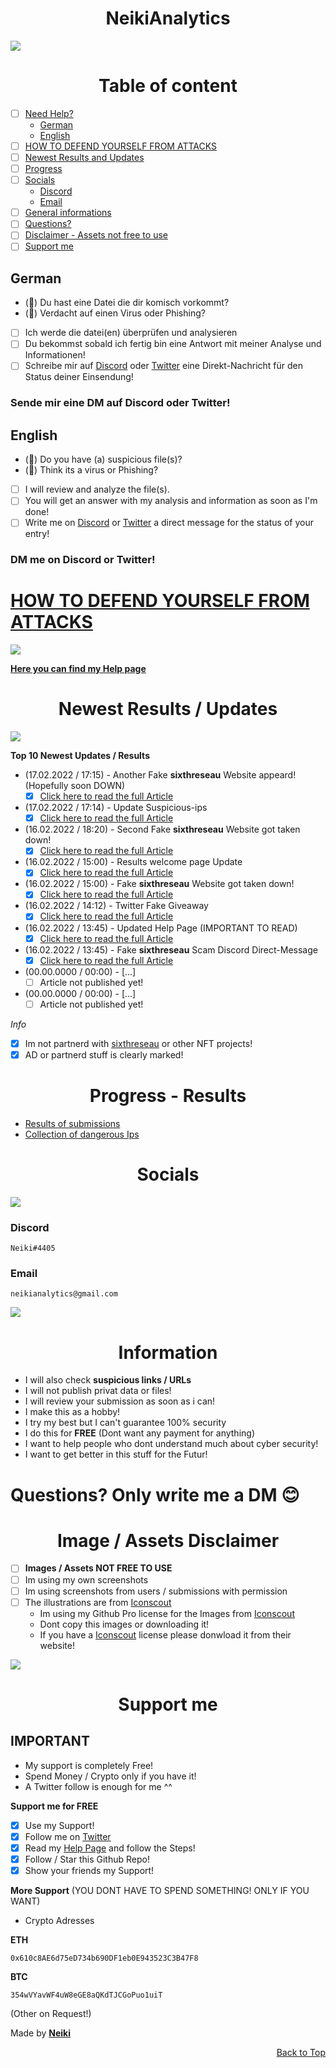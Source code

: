 <h1 align="center">NeikiAnalytics</h1>

[![](https://github.com/NeikiDev/NeikiAnalytics/blob/main/assets/antivirus-fight-with-hackers.png)](#image--assets-disclaimer)

<h1 align="center">Table of content</h1>

- [ ] [Need Help?](https://github.com/NeikiDev/NeikiAnalytics#neikianalytics)
    - [German](https://github.com/NeikiDev/NeikiAnalytics#german)
    - [English](https://github.com/NeikiDev/NeikiAnalytics#english)
- [ ] [HOW TO DEFEND YOURSELF FROM ATTACKS](https://github.com/NeikiDev/NeikiAnalytics#how-to-defend-yourself-from-attacks)
- [ ] [Newest Results and Updates](https://github.com/NeikiDev/NeikiAnalytics#newest-results--updates)
- [ ] [Progress](https://github.com/NeikiDev/NeikiAnalytics#progress---results)
- [ ] [Socials](https://github.com/NeikiDev/NeikiAnalytics#socials)    
    - [Discord](https://github.com/NeikiDev/NeikiAnalytics#discord)
    - [Email](https://github.com/NeikiDev/NeikiAnalytics#email)
- [ ] [General informations](https://github.com/NeikiDev/NeikiAnalytics#information)
- [ ] [Questions?](https://github.com/NeikiDev/NeikiAnalytics#questions-only-write-me-a-dm-)
- [ ] [Disclaimer - Assets not free to use](https://github.com/NeikiDev/NeikiAnalytics#image--assets-disclaimer)
- [ ] [Support me](https://github.com/NeikiDev/NeikiAnalytics#support-me)
 
## German 

* (🔎) Du hast eine Datei die dir komisch vorkommt? 
* (🔎) Verdacht auf einen Virus oder Phishing? 

- [ ] Ich werde die datei(en) überprüfen und analysieren
- [ ] Du bekommst sobald ich fertig bin eine Antwort mit meiner Analyse und Informationen!
- [ ] Schreibe mir auf [Discord](https://discord.com/users/416999341006520321) oder [Twitter](https://twitter.com/neiki__) eine Direkt-Nachricht für den Status deiner Einsendung!

### Sende mir eine DM auf Discord oder Twitter!

## English 

* (🔎) Do you have (a) suspicious file(s)?
* (🔎) Think its a virus or Phishing? 

- [ ] I will review and analyze the file(s).
- [ ] You will get an answer with my analysis and information as soon as I'm done!
- [ ] Write me on [Discord](https://discord.com/users/416999341006520321) or [Twitter](https://twitter.com/neiki__) a direct message for the status of your entry!

### DM me on Discord or Twitter!

# [HOW TO DEFEND YOURSELF FROM ATTACKS](https://github.com/NeikiDev/NeikiAnalytics/blob/main/help.md)

[![](https://github.com/NeikiDev/NeikiAnalytics/blob/main/assets/testing.png)](#image--assets-disclaimer)

**[Here you can find my Help page](https://github.com/NeikiDev/NeikiAnalytics/blob/main/help.md)**

<h1 align="center">Newest Results / Updates</h1>

[![](https://github.com/NeikiDev/NeikiAnalytics/blob/main/assets/robots-doing-data-research.png)](#image--assets-disclaimer)

**Top 10 Newest Updates / Results**

- (17.02.2022 / 17:15) - Another Fake **sixthreseau** Website appeard! (Hopefully soon DOWN)
    - [x] [Click here to read the full Article](https://github.com/NeikiDev/NeikiAnalytics/blob/main/results/nfts-scam/dc-scam-sixthreseau%233.md)
- (17.02.2022 / 17:14) - Update Suspicious-ips
    - [x] [Click here to read the full Article](https://github.com/NeikiDev/NeikiAnalytics/tree/main/suspicious-ips)   
- (16.02.2022 / 18:20) - Second Fake **sixthreseau** Website got taken down! 
    - [x] [Click here to read the full Article](https://github.com/NeikiDev/NeikiAnalytics/blob/main/results/nfts-scam/dc-scam-sixthreseau%232.md)   
- (16.02.2022 / 15:00) - Results welcome page Update
    - [x] [Click here to read the full Article](https://github.com/NeikiDev/NeikiAnalytics/tree/main/results)
- (16.02.2022 / 15:00) - Fake **sixthreseau** Website got taken down!
    - [x] [Click here to read the full Article](https://github.com/NeikiDev/NeikiAnalytics/blob/main/results/nfts-scam/dc-scam-sixthreseau%232.md)   
- (16.02.2022 / 14:12) - Twitter Fake Giveaway 
    - [x] [Click here to read the full Article](https://github.com/NeikiDev/NeikiAnalytics/blob/main/results/phishing/twitter-fakeGiveaway-group%231.md)   
- (16.02.2022 / 13:45) - Updated Help Page (IMPORTANT TO READ)
    - [x] [Click here to read the full Article](https://github.com/NeikiDev/NeikiAnalytics/blob/main/help.md)   
- (16.02.2022 / 13:45) - Fake **sixthreseau** Scam Discord Direct-Message
    - [x] [Click here to read the full Article](https://github.com/NeikiDev/NeikiAnalytics/blob/main/results/nfts-scam/dc-scam-sixthreseau%231.md)   
- (00.00.0000 / 00:00) - [...]
    - [ ] Article not published yet!
- (00.00.0000 / 00:00) - [...]
    - [ ] Article not published yet!

*Info*
- [x] Im not partnerd with [sixthreseau](https://twitter.com/sixthreseau) or other NFT projects! 
- [x] AD or partnerd stuff is clearly marked! 

<h1 align="center">Progress - Results</h1>

- [Results of submissions](https://github.com/NeikiDev/NeikiAnalytics/tree/main/results)
- [Collection of dangerous Ips](https://github.com/NeikiDev/NeikiAnalytics/tree/main/suspicious-ips)

<h1 align="center">Socials</h1>

[![](https://github.com/NeikiDev/NeikiAnalytics/blob/main/assets/design-and-development-process.png)](#image--assets-disclaimer)

### Discord
```
Neiki#4405 
```

### Email
```
neikianalytics@gmail.com 
```

[![](https://github.com/NeikiDev/NeikiAnalytics/blob/main/assets/banner.png)](#image--assets-disclaimer)

<h1 align="center">Information</h1>

- I will also check **suspicious links / URLs**
- I will not publish privat data or files!
- I will review your submission as soon as i can!
- I make this as a hobby!
- I try my best but I can't guarantee 100% security
- I do this for **FREE** (Dont want any payment for anything)
- I want to help people who dont understand much about cyber security!
- I want to get better in this stuff for the Futur!
# Questions? Only write me a DM 😊

<h1 align="center">Image / Assets Disclaimer</h1>

- [ ] **Images / Assets NOT FREE TO USE**
- [ ] Im using my own screenshots
- [ ] Im using screenshots from users / submissions with permission
- [ ] The illustrations are from [Iconscout](https://iconscout.com/) 
    - Im using my Github Pro license for the Images from [Iconscout](https://iconscout.com/) 
    - Dont copy this images or downloading it!
    - If you have a [Iconscout](https://iconscout.com/) license please donwload it from their website!

[![](https://github.com/NeikiDev/NeikiAnalytics/blob/main/assets/stickman-showing-stop-sign.png)](#image--assets-disclaimer)

<h1 align="center">Support me</h1>

## IMPORTANT
- My support is completely Free!
- Spend Money / Crypto only if you have it!
- A Twitter follow is enough for me ^^

**Support me for FREE**
- [x] Use my Support!
- [x] Follow me on [Twitter](https://twitter.com/neiki__)
- [x] Read my [Help Page]() and follow the Steps!
- [x] Follow / Star this Github Repo!
- [x] Show your friends my Support!

**More Support** (YOU DONT HAVE TO SPEND SOMETHING! ONLY IF YOU WANT)
- Crypto Adresses 

**ETH**
```
0x610c8AE6d75eD734b690DF1eb0E943523C3B47F8
```
**BTC**
```
354wVYavWF4uW8eGE8aQKdTJCGoPuo1uiT
```
(Other on Request!)

Made by **[Neiki](https://github.com/neikidev)** <p align="right">[Back to Top](https://github.com/neikidev/neikianalytics#neikianalytics)</p>